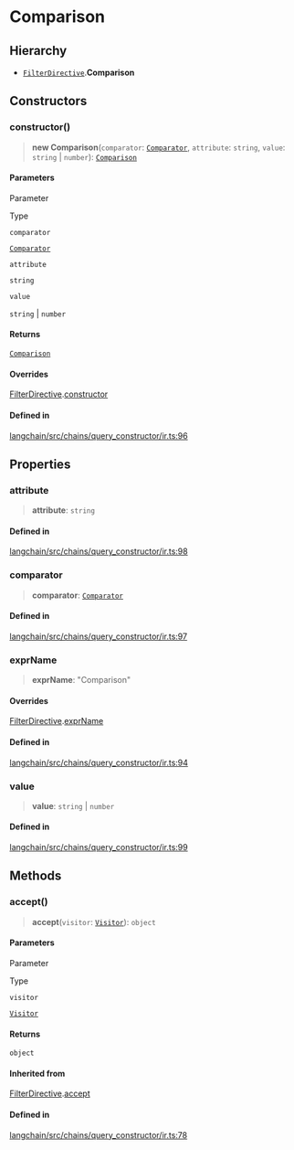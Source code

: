 Comparison
==========

Hierarchy[​](#hierarchy "Direct link to Hierarchy")
---------------------------------------------------

*   [`FilterDirective`](/docs/api/chains_query_constructor_ir/classes/FilterDirective).**Comparison**

Constructors[​](#constructors "Direct link to Constructors")
------------------------------------------------------------

### constructor()[​](#constructor "Direct link to constructor()")

> **new Comparison**(`comparator`: [`Comparator`](/docs/api/chains_query_constructor_ir/types/Comparator), `attribute`: `string`, `value`: `string` | `number`): [`Comparison`](/docs/api/chains_query_constructor_ir/classes/Comparison)

#### Parameters[​](#parameters "Direct link to Parameters")

Parameter

Type

`comparator`

[`Comparator`](/docs/api/chains_query_constructor_ir/types/Comparator)

`attribute`

`string`

`value`

`string` | `number`

#### Returns[​](#returns "Direct link to Returns")

[`Comparison`](/docs/api/chains_query_constructor_ir/classes/Comparison)

#### Overrides[​](#overrides "Direct link to Overrides")

[FilterDirective](/docs/api/chains_query_constructor_ir/classes/FilterDirective).[constructor](/docs/api/chains_query_constructor_ir/classes/FilterDirective#constructor)

#### Defined in[​](#defined-in "Direct link to Defined in")

[langchain/src/chains/query\_constructor/ir.ts:96](https://github.com/hwchase17/langchainjs/blob/46e1734/langchain/src/chains/query_constructor/ir.ts#L96)

Properties[​](#properties "Direct link to Properties")
------------------------------------------------------

### attribute[​](#attribute "Direct link to attribute")

> **attribute**: `string`

#### Defined in[​](#defined-in-1 "Direct link to Defined in")

[langchain/src/chains/query\_constructor/ir.ts:98](https://github.com/hwchase17/langchainjs/blob/46e1734/langchain/src/chains/query_constructor/ir.ts#L98)

### comparator[​](#comparator "Direct link to comparator")

> **comparator**: [`Comparator`](/docs/api/chains_query_constructor_ir/types/Comparator)

#### Defined in[​](#defined-in-2 "Direct link to Defined in")

[langchain/src/chains/query\_constructor/ir.ts:97](https://github.com/hwchase17/langchainjs/blob/46e1734/langchain/src/chains/query_constructor/ir.ts#L97)

### exprName[​](#exprname "Direct link to exprName")

> **exprName**: "Comparison"

#### Overrides[​](#overrides-1 "Direct link to Overrides")

[FilterDirective](/docs/api/chains_query_constructor_ir/classes/FilterDirective).[exprName](/docs/api/chains_query_constructor_ir/classes/FilterDirective#exprname)

#### Defined in[​](#defined-in-3 "Direct link to Defined in")

[langchain/src/chains/query\_constructor/ir.ts:94](https://github.com/hwchase17/langchainjs/blob/46e1734/langchain/src/chains/query_constructor/ir.ts#L94)

### value[​](#value "Direct link to value")

> **value**: `string` | `number`

#### Defined in[​](#defined-in-4 "Direct link to Defined in")

[langchain/src/chains/query\_constructor/ir.ts:99](https://github.com/hwchase17/langchainjs/blob/46e1734/langchain/src/chains/query_constructor/ir.ts#L99)

Methods[​](#methods "Direct link to Methods")
---------------------------------------------

### accept()[​](#accept "Direct link to accept()")

> **accept**(`visitor`: [`Visitor`](/docs/api/chains_query_constructor_ir/classes/Visitor)): `object`

#### Parameters[​](#parameters-1 "Direct link to Parameters")

Parameter

Type

`visitor`

[`Visitor`](/docs/api/chains_query_constructor_ir/classes/Visitor)

#### Returns[​](#returns-1 "Direct link to Returns")

`object`

#### Inherited from[​](#inherited-from "Direct link to Inherited from")

[FilterDirective](/docs/api/chains_query_constructor_ir/classes/FilterDirective).[accept](/docs/api/chains_query_constructor_ir/classes/FilterDirective#accept)

#### Defined in[​](#defined-in-5 "Direct link to Defined in")

[langchain/src/chains/query\_constructor/ir.ts:78](https://github.com/hwchase17/langchainjs/blob/46e1734/langchain/src/chains/query_constructor/ir.ts#L78)